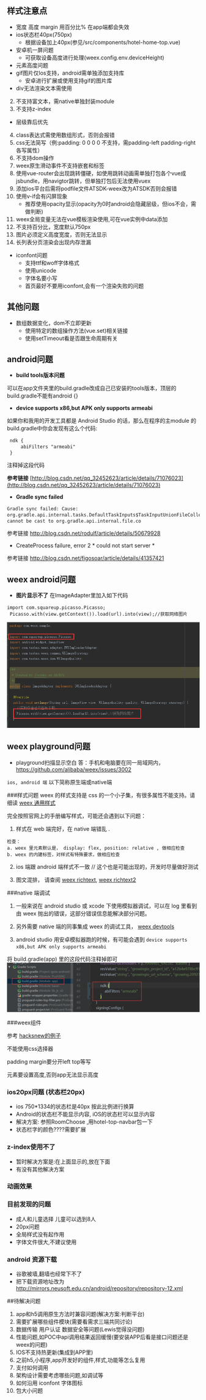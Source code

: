 ## 样式注意点
- 宽度 高度 margin 用百分比% 在app端都会失效
- ios状态栏40px(750px)
  - 根据设备加上40px(参见/src/components/hotel-home-top.vue)
- 安卓机一屏问题 
  - 可获取设备高度进行处理(weex.config.env.deviceHeight)
- 元素高度问题 
- gif图片仅Ios支持，android需单独添加支持库
  - 安卓进行扩展或使用支持gif的图片库
- div无法渲染文本需使用<text>
2. 不支持富文本，需native单独封装module
3. 不支持z-index
  - 层级靠后优先
4. class表达式需使用数组形式，否则会报错
5. css无法简写（例:padding: 0 0 0 0 不支持，需padding-left padding-right各写属性）
6. 不支持dom操作
7. weex原生滑动事件不支持嵌套<list>和<scroller>标签
8. 使用vue-router会出现跳转僵硬，如使用跳转动画需单独打包各个vue成jsbundle，用navigtor跳转，但单独打包后无法使用vuex
9. 添加ios平台后需将podfile文件ATSDK-weex改为ATSDK否则会报错
11. 使用v-if会有闪屏现象
    - 推荐使用opacity显示(opacity为0时android会隐藏层级，但ios不会，需做判断)
12. weex全局变量无法在vue模板渲染使用,可在vue实例中data添加
13. 不支持百分比，宽度默认750px
14. 图片必须定义高度宽度，否则无法显示
15. 长列表分页渲染会出现内存泄漏
- iconfont问题
  - 支持ttf和woff字体格式
  - 使用unicode
  - 字体名要小写
  - 首页最好不要用iconfont,会有一个渲染失败的问题



## 其他问题
- 数组数据变化，dom不立即更新
  - 使用特定的数组操作方法(vue.set)相关链接
  - 使用setTimeout看是否跟生命周期有关



##  android问题

-  **build tools版本问题** 

可以在app文件夹里的build.gradle改成自己已安装的tools版本，顶层的build.gradle不能有android {}

-  **device supports x86,but APK only supports armeabi** 

如果你和我用的开发工具都是 Android Studio 的话，那么在程序的主module 的 build.gradle中你会发现有这么个代码:

```
 ndk {
     abiFilters "armeabi"
 }
```
注释掉这段代码

 **参考链接** 
[http://blog.csdn.net/qq_32452623/article/details/71076023](http://blog.csdn.net/qq_32452623/article/details/71076023)
-  **Gradle sync failed** 

```
Gradle sync failed: Cause: org.gradle.api.internal.tasks.DefaultTaskInputs$TaskInputUnionFileCollection cannot be cast to org.gradle.api.internal.file.co
```
参考链接 http://blog.csdn.net/rodulf/article/details/50679928

-  CreateProcess failure, error 2 * could not start server *

参考链接 http://blog.csdn.net/figosoar/article/details/41357421


## weex android问题
-  **图片显示不了** 
在ImageAdapter里加入如下代码
```
import com.squareup.picasso.Picasso;
 Picasso.with(view.getContext()).load(url).into(view);//获取网络图片
```
![](/assets/124734_a91b2758_1345928.png)


## weex playground问题
- playground扫描显示空白
答：手机和电脑要在同一局域网内，https://github.com/alibaba/weex/issues/3002






`ios, android 端` 以下简称原生端或native端

###样式问题
weex 的样式支持是 css 的一个小子集，有很多属性不能支持。请细读 [weex 通用样式](https://weex.apache.org/cn/references/common-style.html)

完全按照官网上的手册编写样式，可能还会遇到以下问题：
1. 样式在 web 端完好，在 native 端错乱 .  
```
检查：
a. weex 里元素默认是， display: flex, position: relative , 做相应检查
b. weex 的内建标签，对样式有特殊要求，做相应检查
```

2. ios 端跟 android 端样式不一致  // 这个也是可能出现的，开发时尽量做好测试

3. 图文混排， 请查阅 [weex richtext](https://github.com/alibaba/weex/issues/835), [weex richtext2](https://github.com/alibaba/weex/issues/834)


###native 端调试
1. 一般来说在 android studio 或 xcode 下使用模拟器调试，可以在 log 里看到由 weex 抛出的错误，这部分错误信息能解决部分问题。

2. 另外需要 native 端的同事集成 weex 的调试工具， [weex devtools](https://weex.apache.org/cn/references/advanced/integrate-devtool-to-android.html)

3. android studio 用安卓模拟器跑的时候，有可能会遇到
`device supports x86,but APK only supports armeabi`

将 build.gradle(app) 里的这段代码注释掉即可
![](/assets/161518_66a2c5ea_617787.png)


###weex组件

参考 [hacksnew的例子](https://github.com/Hanks10100/vue-snippets)

不能使用css选择器

padding margin要分开left top等写

元素要设置高度,否则app无法显示高度











### ios20px问题 (状态栏20px)
- ios 750*1334的状态栏是40px 按此比例进行换算
- Android的状态栏不能显示内容, iOS的状态栏可以显示内容
- 解决方案: 参照RoomChoose ,用hotel-top-navbar包一下
- 状态栏字的颜色????需要扩展

### z-index使用不了
- 暂时解决方案是:在上面显示的,放在下面
- 有没有其他解决方案

### 动画效果

### 目前发现的问题
- 成人和儿童选择 儿童可以选到8人
- 20px问题
- 全局样式没有起作用
- 字体文件很大,不建议使用

### android 资源下载
- 谷歌被墙,翻墙也经常下不了
- 把下载资源地址改为 http://mirrors.neusoft.edu.cn/android/repository/repository-12.xml



##待解决问题
1. app和h5调用原生方法时兼容问题(解决方案:判断平台)
2. 需要扩展哪些组件模块(需要看需求三端共同讨论)
3. 数据传输 用户认证 数据安全等问题(Lewis觉得没问题)
4. 性能问题,如POC中api调用结果返回缓慢(要安装APP后看是接口问题还是weex的问题)
5. IOS不支持热更新(集成到APP里)
6. 之前h5,小程序,app开发好的组件,样式,功能等怎么复用
7. 支付如何调用
8. 架构设计需要考虑哪些问题,如调试等
9. 如何沿用 iconfont 字体图标
10. 包大小问题